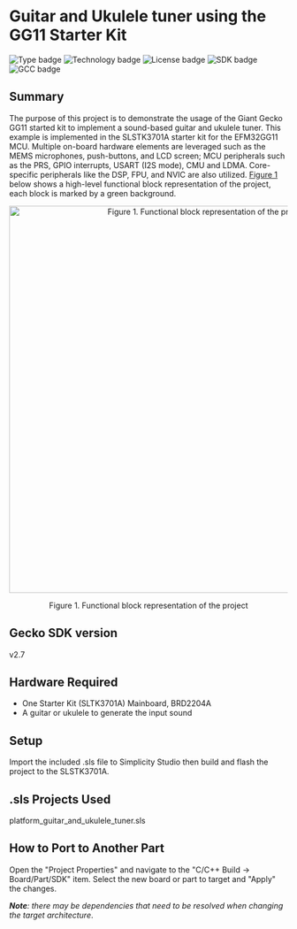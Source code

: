 # Guitar and Ukulele tuner using the GG11 Starter Kit #
![Type badge](https://img.shields.io/badge/Type-Virtual%20application-green)
![Technology badge](https://img.shields.io/badge/Technology-Platform-green)
![License badge](https://img.shields.io/badge/License-Zlib-green)
![SDK badge](https://img.shields.io/badge/SDK-v2.7.4-green)
![GCC badge](https://img.shields.io/endpoint?url=https://raw.githubusercontent.com/SiliconLabs/application_examples_ci/master/platform_applications/platform_guitar_and_ukulele_tuner_gcc.json)

## Summary ##

The purpose of this project is to demonstrate the usage of the Giant Gecko GG11 started kit to implement a sound-based guitar and ukulele tuner. This example is implemented in the SLSTK3701A starter kit for the EFM32GG11 MCU. Multiple on-board hardware elements are leveraged such as the MEMS microphones, push-buttons, and LCD screen; MCU peripherals such as the PRS, GPIO interrupts, USART (I2S mode), CMU and LDMA. Core-specific peripherals like the DSP, FPU, and NVIC are also utilized. [Figure 1](#figure-1) below shows a high-level functional block representation of the project, each block is marked by a green background.

<a id="figure-1"></a>
<p align="center">
  <img src="Figures/Figure1.png" width="700" title="Figure 1. Functional block representation of the project">
</p>
<center>Figure 1. Functional block representation of the project</center>

## Gecko SDK version ##

v2.7

## Hardware Required ##

* One Starter Kit (SLTK3701A) Mainboard, BRD2204A
* A guitar or ukulele to generate the input sound

## Setup ##

Import the included .sls file to Simplicity Studio then build and flash the project to the SLSTK3701A.

## .sls Projects Used ##

platform_guitar_and_ukulele_tuner.sls

## How to Port to Another Part ##

Open the "Project Properties" and navigate to the "C/C++ Build -> Board/Part/SDK" item.
Select the new board or part to target and "Apply" the changes.

**_Note_**_: there may be dependencies that need to be resolved when changing the target architecture_.
